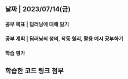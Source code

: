 ## 날짜 | 2023/07/14(금)
### 공부 목표 | 딥러닝에 대해 알기
### 공부 계획 | 딥러닝의 정의, 작동 원리, 활용 예시 공부하기
### 학습 평가

## 학습한 코드 링크 첨부
